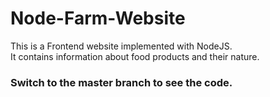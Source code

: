 # Node-Farm-Website
This is a Frontend website implemented with NodeJS.  
It contains information about food products and their nature.  
### Switch to the master branch to see the code.  

